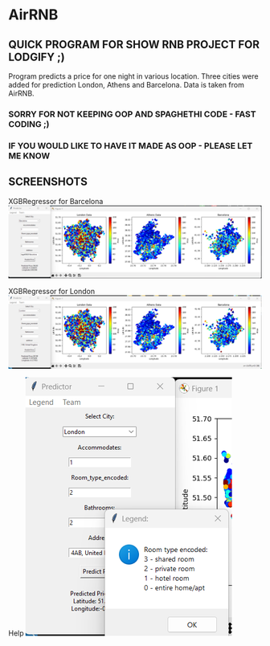 # AirRNB
## QUICK PROGRAM FOR SHOW RNB PROJECT FOR LODGIFY ;)

Program predicts a price for one night in various location.
Three cities were added for prediction London, Athens and Barcelona.
Data is taken from AirRNB.

### SORRY FOR NOT KEEPING OOP AND SPAGHETHI CODE - FAST CODING ;)
### IF YOU WOULD LIKE TO HAVE IT MADE AS OOP - PLEASE LET ME KNOW

## SCREENSHOTS

XGBRegressor for Barcelona
![XGBRegressor for Barcelona](ML001.png)

XGBRegressor for London
![XGBRegressor for London](ML002.png)

Help
![Help](ML003.png)
